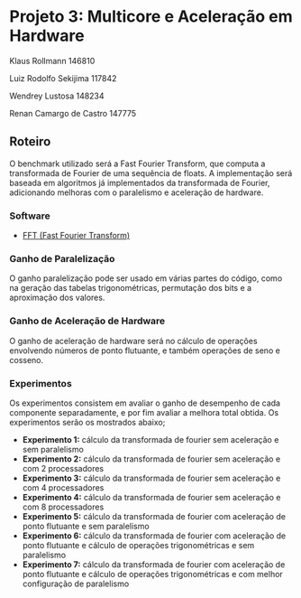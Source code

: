 # Projeto 3: Multicore e Aceleração em Hardware

Klaus Rollmann                  146810

Luiz Rodolfo Sekijima           117842

Wendrey Lustosa                 148234

Renan Camargo de Castro         147775


## Roteiro

O benchmark utilizado será a Fast Fourier Transform, que computa a transformada de Fourier de uma sequência de floats.
A implementação será baseada em algoritmos já implementados da transformada de Fourier, adicionando melhoras com o paralelismo e aceleração de hardware.

### Software

* [FFT (Fast Fourier Transform)](https://www.nayuki.io/page/free-small-fft-in-multiple-languages)

### Ganho de Paralelização

O ganho paralelização pode ser usado em várias partes do código, como na geração das tabelas trigonométricas, permutação dos bits e a aproximação dos valores.

### Ganho de Aceleração de Hardware

O ganho de aceleração de hardware será no cálculo de operações envolvendo números de ponto flutuante, e também operações de seno e cosseno.

### Experimentos

Os experimentos consistem em avaliar o ganho de desempenho de cada componente separadamente, e por fim avaliar a melhora total obtida.
Os experimentos serão os mostrados abaixo;
* **Experimento 1:** cálculo da transformada de fourier sem aceleração e sem paralelismo
* **Experimento 2:** cálculo da transformada de fourier sem aceleração e com 2 processadores
* **Experimento 3:** cálculo da transformada de fourier sem aceleração e com 4 processadores
* **Experimento 4:** cálculo da transformada de fourier sem aceleração e com 8 processadores
* **Experimento 5:** cálculo da transformada de fourier com aceleração de ponto flutuante e sem paralelismo
* **Experimento 6:** cálculo da transformada de fourier com aceleração de ponto flutuante e cálculo de operações trigonométricas e sem paralelismo
* **Experimento 7:** cálculo da transformada de fourier com aceleração de ponto flutuante e cálculo de operações trigonométricas e com melhor configuração de paralelismo
